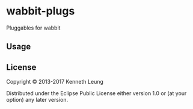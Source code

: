 # wabbit-plugs
Pluggables for wabbit

## Usage


## License

Copyright © 2013-2017 Kenneth Leung

Distributed under the Eclipse Public License either version 1.0 or (at
your option) any later version.


